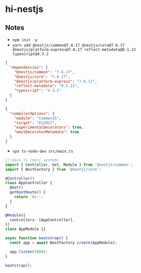 # hi-nestjs

## Notes

- `npm init -y`
- `yarn add @nestjs/common@7.6.17 @nestjs/core@7.6.17 @nestjs/platform-express@7.6.17 reflect-metadata@0.1.13 typescript@4.3.2`

```json
{
  "dependencies": {
    "@nestjs/common": "7.6.17",
    "@nestjs/core": "7.6.17",
    "@nestjs/platform-express": "7.6.17",
    "reflect-metadata": "0.1.13",
    "typescript": "4.3.2"
  }
}
```

```json
{
  "compilerOptions": {
    "module": "CommonJS",
    "target": "ES2017",
    "experimentalDecorators": true,
    "emitDecoratorMetadata": true
  }
}
```

- `npx ts-node-dev src/main.ts`

```ts
// main.ts [mini system]
import { Controller, Get, Module } from '@nestjs/common';
import { NestFactory } from '@nestjs/core';

@Controller()
class AppController {
  @Get()
  getRootRoute() {
    return 'hi~';
  }
}

@Module({
  controllers: [AppController],
})
class AppModule {}

async function bootstrap() {
  const app = await NestFactory.create(AppModule);

  app.listen(3000);
}

bootstrap();
```
